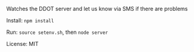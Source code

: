 Watches the DDOT server and let us know via SMS if there are problems

Install: `npm install`

Run: `source setenv.sh`, then `node server`

License: MIT
